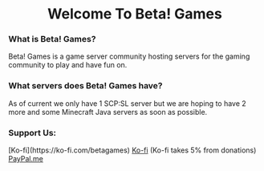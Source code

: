 <h1 align=center>Welcome To Beta! Games</h1>
<h3>What is Beta! Games?</h3>
<p>Beta! Games is a game server community hosting servers for the gaming community to play and have fun on.</p>

<h3>What servers does Beta! Games have?</h3>
<p>As of current we only have 1 SCP:SL server but we are hoping to have 2 more and some Minecraft Java servers as soon as possible.</p>

<h3>Support Us:</h3>
[Ko-fi](https://ko-fi.com/betagames)
<a href="https://ko-fi.com/betagames">Ko-fi</a> (Ko-fi takes 5% from donations)
<br>
<a href="https://paypal.me/BetaGames1">PayPal.me</a>
